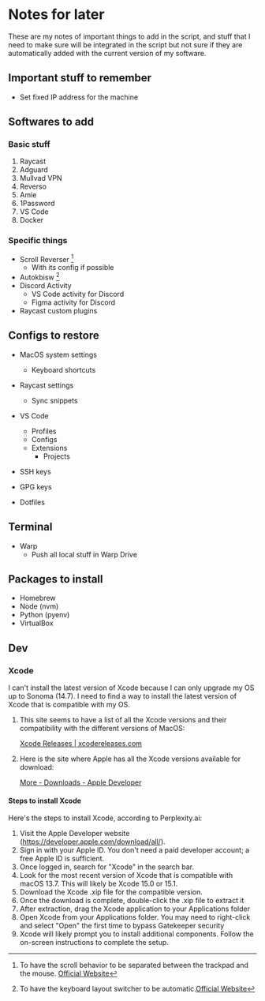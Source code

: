 # Notes for later
These are my notes of important things to add in the script, and stuff that I need to make sure will be integrated in the script but not sure if they are automatically added with the current version of my software.

## Important stuff to remember

- Set fixed IP address for the machine

## Softwares to add

### Basic stuff

1. Raycast
2. Adguard
3. Mullvad VPN
4. Reverso
5. Amie
6. 1Password
7. VS Code
8. Docker

### Specific things

- Scroll Reverser [^1]
  - With its config if possible
- Autokbisw [^2]
- Discord Activity
  - VS Code activity for Discord
  - Figma activity for Discord
- Raycast custom plugins

## Configs to restore

- MacOS system settings
  - Keyboard shortcuts
- Raycast settings
  - Sync snippets
- VS Code
  - Profiles
  - Configs
  - Extensions
    - Projects

- SSH keys
- GPG keys
- Dotfiles

## Terminal

- Warp
  - Push all local stuff in Warp Drive

## Packages to install

- Homebrew
- Node (nvm)
- Python (pyenv)
- VirtualBox

## Dev

### Xcode

I can't install the latest version of Xcode because I can only upgrade my OS up to Sonoma (14.7). I need to find a way to install the latest version of Xcode that is compatible with my OS.

1. This site seems to have a list of all the Xcode versions and their compatibility with the different versions of MacOS:
    
    [Xcode Releases | xcodereleases.com](https://xcodereleases.com/?scope=release)


2. Here is the site where Apple has all the Xcode versions available for download:

    [More - Downloads - Apple Developer](https://developer.apple.com/download/all/?q=xcode%2015)

#### Steps to install Xcode

Here's the steps to install Xcode, according to Perplexity.ai:

1. Visit the Apple Developer website (https://developer.apple.com/download/all/).
2. Sign in with your Apple ID. You don't need a paid developer account; a free Apple ID is sufficient.
3. Once logged in, search for "Xcode" in the search bar.
4. Look for the most recent version of Xcode that is compatible with macOS 13.7. This will likely be Xcode 15.0 or 15.1.
5. Download the Xcode .xip file for the compatible version.
6. Once the download is complete, double-click the .xip file to extract it
7. After extraction, drag the Xcode application to your Applications folder
8. Open Xcode from your Applications folder. You may need to right-click and select "Open" the first time to bypass Gatekeeper security
9. Xcode will likely prompt you to install additional components. Follow the on-screen instructions to complete the setup.

[^1]: To have the scroll behavior to be separated between the trackpad and the mouse. [Official Website](https://pilotmoon.com/scrollreverser/)
[^2]: To have the keyboard layout switcher to be automatic.[Official Website](https://github.com/ohueter/autokbisw)
